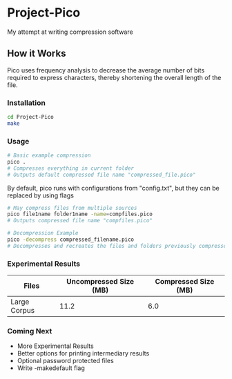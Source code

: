 # Project-Pico
My attempt at writing compression software

## How it Works

Pico uses frequency analysis to decrease the average number of bits required to express characters, thereby shortening the overall length of the file.

### Installation
```sh
cd Project-Pico
make
```

### Usage
```sh
# Basic example compression
pico .
# Compresses everything in current folder
# Outputs default compressed file name "compressed_file.pico"
```
By default, pico runs with configurations from "config.txt", but they can be replaced by using flags
```sh
# May compress files from multiple sources
pico file1name folder1name -name=compfiles.pico
# Outputs compressed file name "compfiles.pico"
```
```sh
# Decompression Example
pico -decompress compressed_filename.pico
# Decompresses and recreates the files and folders previously compressed
```

### Experimental Results

| Files | Uncompressed Size (MB) | Compressed Size (MB) |
| ----- | ---------------------- | -------------------- |
| Large Corpus | 11.2 | 6.0 |

### Coming Next
* More Experimental Results
* Better options for printing intermediary results
* Optional password protected files
* Write -makedefault flag
